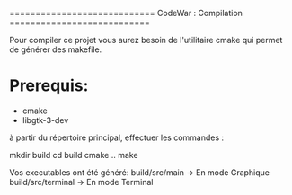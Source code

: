 ============================ CodeWar : Compilation ===========================

Pour compiler ce projet vous aurez besoin de l'utilitaire cmake qui permet de générer des makefile.

# Prerequis:
- cmake
- libgtk-3-dev

à partir du répertoire principal, effectuer les commandes : 

mkdir build
cd build
cmake ..
make

Vos executables ont été généré:
    build/src/main -> En mode Graphique
    build/src/terminal -> En mode Terminal

